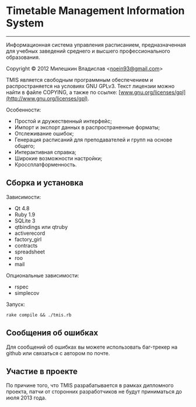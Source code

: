 # Timetable Management Information System
- - -
Информационная система управления расписанием, предназначенная для учебных заведений среднего и высшего профессионального образования.

Copyright © 2012 Милешкин Владислав &#60;noein93@gmail.com&#62;

TMIS является свободным программным обеспечением и распространяется на условиях GNU GPLv3. Текст лицензии можно найти в файле COPYING, а также по ссылке: [www.gnu.org/licenses/gpl](http://www.gnu.org/licenses/gpl).

Особенности:
* Простой и дружественный интерфейс;
* Импорт и экспорт данных в распространенные форматы;
* Отслеживание ошибок;
* Генерация расписаний для преподавателей и групп на основе общего;
* Интерактивная справка;
* Широкие возможности настройки;
* Кроссплатформенность.

## Сборка и установка
Зависимости:
* Qt 4.8
* Ruby 1.9
* SQLite 3
* qtbindings или qtruby
* activerecord
* factory_girl
* contracts
* spreadsheet
* roo
* mail

Опциональные зависимости:
* rspec
* simplecov

Запуск:

    rake compile && ./tmis.rb

## Сообщения об ошибках
Для сообщений об ошибках вы можете использовать баг-трекер на github или связаться с автором по почте.

## Участие в проекте
По причине того, что TMIS разрабатывается в рамках дипломного проекта, патчи от сторонних разработчиков не будут приниматься до июля 2013 года.

